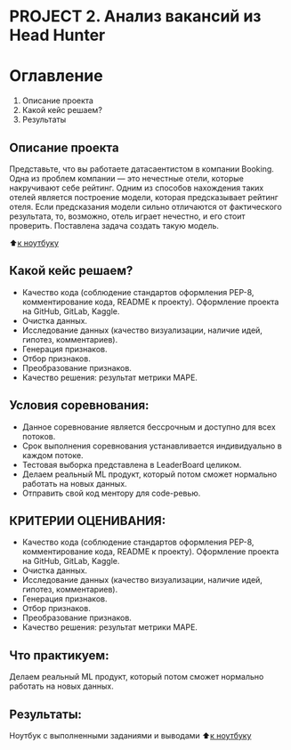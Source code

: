 # PROJECT 2. Анализ вакансий из Head Hunter
# Оглавление
1. Описание проекта
2. Какой кейс решаем?
3. Результаты

## Описание проекта
Представьте, что вы работаете датасаентистом в компании Booking. Одна из проблем компании — это нечестные отели, которые накручивают себе рейтинг. Одним из способов нахождения таких отелей является построение модели, которая предсказывает рейтинг отеля. Если предсказания модели сильно отличаются от фактического результата, то, возможно, отель играет нечестно, и его стоит проверить.
Поставлена задача создать такую модель. 

:arrow_up:[к ноутбуку](https://github.com/Alexandra231116/Alexa_Data_Science/blob/main/SKILLFACTORY/PROJECT-3/Proect_3_.ipynb)


## Какой кейс решаем?
* Качество кода (соблюдение стандартов оформления PEP-8, комментирование кода, README к проекту). Оформление проекта на GitHub, GitLab, Kaggle.
* Очистка данных.
* Исследование данных (качество визуализации, наличие идей, гипотез, комментариев).
* Генерация признаков.
* Отбор признаков.
* Преобразование признаков.
* Качество решения: результат метрики MAPE.

## Условия соревнования:
* Данное соревнование является бессрочным и доступно для всех потоков.
* Срок выполнения соревнования устанавливается индивидуально в каждом потоке.
* Тестовая выборка представлена в LeaderBoard целиком.
* Делаем реальный ML продукт, который потом сможет нормально работать на новых данных.
* Отправить свой код ментору для code-ревью.

## КРИТЕРИИ ОЦЕНИВАНИЯ:

* Качество кода (соблюдение стандартов оформления PEP-8, комментирование кода, README к проекту). Оформление проекта на GitHub, GitLab, Kaggle.
* Очистка данных.
* Исследование данных (качество визуализации, наличие идей, гипотез, комментариев).
* Генерация признаков.
* Отбор признаков.
* Преобразование признаков.
* Качество решения: результат метрики MAPE.
## Что практикуем:

Делаем реальный ML продукт, который потом сможет нормально работать на новых данных.

## Результаты:
Ноутбук с выполненными заданиями и выводами
:arrow_up:[к ноутбуку](https://github.com/Alexandra231116/Alexa_Data_Science/blob/main/SKILLFACTORY/PROJECT-3/Proect_3_.ipynb)